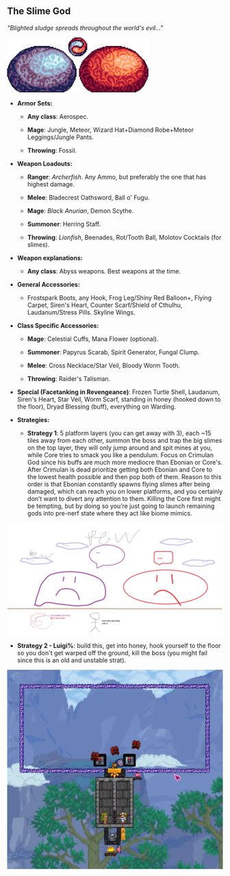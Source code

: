 ## The Slime God

*"Blighted sludge spreads throughout the world's evil…"*

![image alt text](../public/BMbpD6rCZ1qoniF20u7H2A_img_22.png)

* **Armor Sets:**

    * **Any class**: Aerospec.

    * **Mage**: Jungle, Meteor, Wizard Hat+Diamond Robe+Meteor Leggings/Jungle Pants.

    * **Throwing**: Fossil.

* **Weapon Loadouts:**

    * **Ranger**: *Archerfish*. Any Ammo, but preferably the one that has highest damage.

    * **Melee**: Bladecrest Oathsword, Ball o' Fugu.

    * **Mage**: *Black Anurian*, Demon Scythe.

    * **Summoner**: Herring Staff.

    * **Throwing**: *Lionfish*, Beenades, Rot/Tooth Ball, Molotov Cocktails (for slimes).

* **Weapon explanations:**

    * **Any class**: Abyss weapons. Best weapons at the time.

* **General Accessories:**

    * Frostspark Boots, any Hook, Frog Leg/Shiny Red Balloon+, Flying Carpet, Siren's Heart, Counter Scarf/Shield of Cthulhu, Laudanum/Stress Pills. Skyline Wings.

* **Class Specific Accessories:**

    * **Mage**: Celestial Cuffs, Mana Flower (optional).

    * **Summoner**: Papyrus Scarab, Spirit Generator, Fungal Clump.

    * **Melee**: Cross Necklace/Star Veil, Bloody Worm Tooth.

    * **Throwing**: Raider's Talisman.

* **Special (Facetanking in Revengeance)**: Frozen Turtle Shell, Laudanum, Siren's Heart, Star Veil, Worm Scarf, standing in honey (hooked down to the floor), Dryad Blessing (buff), everything on Warding.

* **Strategies:**

   * **Strategy 1**: 5 platform layers (you can get away with 3), each ~15 tiles away from each other, summon the boss and trap the big slimes on the top layer, they will only jump around and spit mines at you, while Core tries to smack you like a pendulum. Focus on Crimulan God since his buffs are much more mediocre than Ebonian or Core's. After Crimulan is dead prioritize getting both Ebonian and Core to the lowest health possible and then pop both of them. Reason to this order is that Ebonian constantly spawns flying slimes after being damaged, which can reach you on lower platforms, and you certainly don’t want to divert any attention to them. Killing the Core first might be tempting, but by doing so you’re just going to launch remaining gods into pre-nerf state where they act like biome mimics.

![image alt text](../public/BMbpD6rCZ1qoniF20u7H2A_img_23.png)

   * **Strategy 2 - Luigi%**: build this, get into honey, hook yourself to the floor so you don't get warped off the ground, kill the boss (you might fail since this is an old and unstable strat).
   
![image alt text](../public/BMbpD6rCZ1qoniF20u7H2A_img_24.png)
